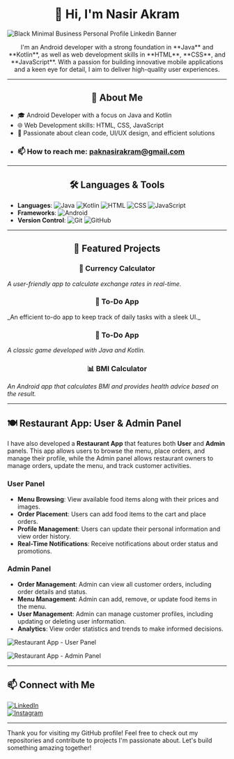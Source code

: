 <div align="center">
  
# 👋 Hi, I'm Nasir Akram

</div>

![Black Minimal Business Personal Profile Linkedin Banner](https://github.com/user-attachments/assets/2cdc68a9-0e1a-4a04-9808-aa7f83b67f64)
 <!-- Replace with an actual image link -->

<div align="center">
I'm an Android developer with a strong foundation in **Java** and **Kotlin**, as well as web development skills in **HTML**, **CSS**, and **JavaScript**. With a passion for building innovative mobile applications and a keen eye for detail, I aim to deliver high-quality user experiences.

</div>


---
<div align="center">
  

## 🚀 About Me

</div>

- 🎓 Android Developer with a focus on Java and Kotlin
- 🌐 Web Development skills: HTML, CSS, JavaScript
- 🎯 Passionate about clean code, UI/UX design, and efficient solutions
- ### 📫 How to reach me: [paknasirakram@gmail.com](mailto:paknasirakram@gmail.com)

---
<div align="center">
  

## 🛠️ Languages & Tools

</div>


- **Languages**: ![Java](https://img.shields.io/badge/-Java-007396?logo=java&logoColor=white&style=flat) ![Kotlin](https://img.shields.io/badge/-Kotlin-0095D5?logo=kotlin&logoColor=white&style=flat) ![HTML](https://img.shields.io/badge/-HTML-E34F26?logo=html5&logoColor=white&style=flat) ![CSS](https://img.shields.io/badge/-CSS-1572B6?logo=css3&logoColor=white&style=flat) ![JavaScript](https://img.shields.io/badge/-JavaScript-F7DF1E?logo=javascript&logoColor=black&style=flat)
- **Frameworks**: ![Android](https://img.shields.io/badge/-Android-3DDC84?logo=android&logoColor=white&style=flat)
- **Version Control**: ![Git](https://img.shields.io/badge/-Git-F05032?logo=git&logoColor=white&style=flat) ![GitHub](https://img.shields.io/badge/-GitHub-181717?logo=github&logoColor=white&style=flat)

---
<div align="center">
  

## 🌟 Featured Projects
</div>

<div align="center">
  

### 🚀 Currency Calculator
</div>


_A user-friendly app to calculate exchange rates in real-time._

<div align="center">
  


### 📝 To-Do App
</div>
_An efficient to-do app to keep track of daily tasks with a sleek UI._
<div align="center">
  


### 📝 To-Do App
</div>

_A classic game developed with Java and Kotlin._


<div align="center">
  

### 📊 BMI Calculator
</div>

_An Android app that calculates BMI and provides health advice based on the result._

---

## 🍽️ **Restaurant App: User & Admin Panel**

I have also developed a **Restaurant App** that features both **User** and **Admin** panels. This app allows users to browse the menu, place orders, and manage their profile, while the Admin panel allows restaurant owners to manage orders, update the menu, and track customer activities.

### **User Panel**
- **Menu Browsing**: View available food items along with their prices and images.
- **Order Placement**: Users can add food items to the cart and place orders.
- **Profile Management**: Users can update their personal information and view order history.
- **Real-Time Notifications**: Receive notifications about order status and promotions.

### **Admin Panel**
- **Order Management**: Admin can view all customer orders, including order details and status.
- **Menu Management**: Admin can add, remove, or update food items in the menu.
- **User Management**: Admin can manage customer profiles, including updating or deleting user information.
- **Analytics**: View order statistics and trends to make informed decisions.

![Restaurant App - User Panel](https://github.com/user-attachments/assets/b9445225-86b4-4247-83e4-0f180dc2c40d)
 <!-- Replace with actual screenshots -->
![Restaurant App - Admin Panel](https://github.com/user-attachments/assets/bc23bcd9-d8c8-431b-8c6d-9bd4355078c8)<!-- Replace with actual screenshots -->

---

## 📫 Connect with Me
[![LinkedIn](https://img.shields.io/badge/-LinkedIn-0077B5?logo=linkedin&logoColor=white&style=flat)](https://www.linkedin.com/in/nasir-akram-387522211)  
[![Instagram](https://img.shields.io/badge/-Instagram-E4405F?logo=instagram&logoColor=white&style=flat)](https://www.instagram.com/nasirakramn)

---

Thank you for visiting my GitHub profile! Feel free to check out my repositories and contribute to projects I'm passionate about. Let's build something amazing together!
